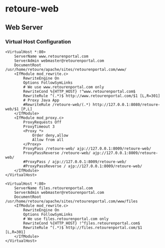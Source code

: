 # retoure-web

## Web Server

### Virtual Host Configuration 

    <VirtualHost *:80>
        ServerName www.retourenportal.com
        ServerAdmin webmaster@retourenportal.com
        DocumentRoot /usr/home/retoure/apache/sites/retourenportal.com/www/
        <IfModule mod_rewrite.c>
            RewriteEngine On
            Options FollowSymLinks
            # We use www.retourenportal.com only
            RewriteCond %{HTTP_HOST} !^www.retourenportal.com$
            RewriteRule ^(.*)$ http://www.retourenportal.com/$1 [L,R=301]
            # Proxy Java App
            #RewriteRule /retoure-web/(.*) http://127.0.0.1:8080/retoure-web/$1 [P,L]
        </IfModule>
        <IfModule mod_proxy.c>
            ProxyRequests Off
            ProxyTimeout 3
            <Proxy *>
                Order deny,allow
                Allow from all
            </Proxy>
            ProxyPass /retoure-web/ ajp://127.0.0.1:8009/retoure-web/
            ProxyPassReverse /retoure-web/ ajp://127.0.0.1:8009/retoure-web/
            #ProxyPass / ajp://127.0.0.1:8009/retoure-web/
            #ProxyPassReverse / ajp://127.0.0.1:8009/retoure-web/
        </IfModule>
    </VirtualHost>

    <VirtualHost *:80>
        ServerName files.retourenportal.com
        ServerAdmin webmaster@retourenportal.com
        DocumentRoot /usr/home/retoure/apache/sites/retourenportal.com/www/files
        <IfModule mod_rewrite.c>
            RewriteEngine On
            Options FollowSymLinks
            # We use files.retourenportal.com only
            RewriteCond %{HTTP_HOST} !^files.retourenportal.com$
            RewriteRule ^(.*)$ http://files.retourenportal.com/$1 [L,R=301]
        </IfModule>
    </VirtualHost>
